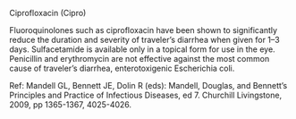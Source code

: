 Ciprofloxacin (Cipro)

Fluoroquinolones such as ciprofloxacin have been shown to significantly reduce the duration and severity of traveler’s diarrhea when given for 1–3 days. Sulfacetamide is available only in a topical form for use in the eye.  Penicillin and erythromycin are not effective against the most common cause of traveler’s diarrhea, enterotoxigenic Escherichia coli.

Ref:  Mandell GL, Bennett JE, Dolin R (eds): Mandell, Douglas, and Bennett’s Principles and Practice of Infectious Diseases, ed 7. Churchill Livingstone, 2009, pp 1365-1367, 4025-4026.